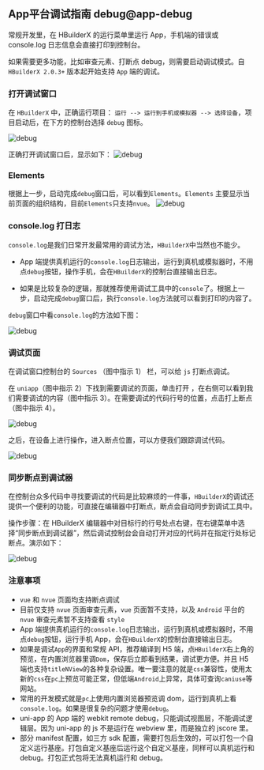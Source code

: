 ## App平台调试指南 debug@app-debug

常规开发里，在 HBuilderX 的运行菜单里运行 App，手机端的错误或 console.log 日志信息会直接打印到控制台。

如果需要更多功能，比如审查元素、打断点 debug，则需要启动调试模式。自 `HBuilderX 2.0.3+` 版本起开始支持 `App` 端的调试。

### 打开调试窗口

在 `HBuilderX` 中，正确运行项目： `运行 --> 运行到手机或模拟器 --> 选择设备`，项目启动后，在下方的控制台选择 `debug` 图标。

![debug](https://web-assets.dcloud.net.cn/unidoc/zh/debug-icon.png)

正确打开调试窗口后，显示如下：
![debug](https://web-assets.dcloud.net.cn/unidoc/zh/csdndebug-window.png)

### Elements

根据上一步，启动完成`debug`窗口后，可以看到`Elements`。`Elements` 主要显示当前页面的组织结构，目前`Elements`只支持`nvue`。
![debug](https://web-assets.dcloud.net.cn/unidoc/zh/debug-elements.png)

### console.log 打日志

`console.log`是我们日常开发最常用的调试方法，`HBuilderX`中当然也不能少。

- App 端提供真机运行的`console.log`日志输出，运行到真机或模拟器时，不用点`debug`按钮，操作手机，会在`HBuilderX`的控制台直接输出日志。

- 如果是比较复杂的逻辑，那就推荐使用调试工具中的`console`了。根据上一步，启动完成`debug`窗口后，执行`console.log`方法就可以看到打印的内容了。

`debug`窗口中看`console.log`的方法如下图：

![debug](https://web-assets.dcloud.net.cn/unidoc/zh/debug-console-new.jpg)

### 调试页面

在调试窗口控制台的 `Sources` （图中指示 1） 栏，可以给 `js` 打断点调试。

在 `uniapp`（图中指示 2）下找到需要调试的页面，单击打开 ，在右侧可以看到我们需要调试的内容（图中指示 3）。在需要调试的代码行号的位置，点击打上断点（图中指示 4）。

![debug](https://web-assets.dcloud.net.cn/unidoc/zh/csdndebug-log.png)

之后，在设备上进行操作，进入断点位置，可以方便我们跟踪调试代码。

![debug](https://web-assets.dcloud.net.cn/unidoc/zh/csdndebug-breakpoint.png)

### 同步断点到调试器

在控制台众多代码中寻找要调试的代码是比较麻烦的一件事，`HBuilderX`的调试还提供一个便利的功能，可直接在编辑器中打断点，断点会自动同步到调试工具中。

操作步骤：在 HBuilderX 编辑器中对目标行的行号处点右键，在右键菜单中选择“同步断点到调试器”，然后调试控制台会自动打开对应的代码并在指定行处标记断点。演示如下：

![debug](https://web-assets.dcloud.net.cn/unidoc/zh/debug-console-light.gif)

### 注意事项

- `vue` 和 `nvue` 页面均支持断点调试
- 目前仅支持 `nvue` 页面审查元素，`vue` 页面暂不支持，以及 `Android` 平台的 `nvue` 审查元素暂不支持查看 `style`
- App 端提供真机运行的`console.log`日志输出，运行到真机或模拟器时，不用点`debug`按钮，运行手机 App，会在`HBuilderX`的控制台直接输出日志。
- 如果是调试`App`的界面和常规 API，推荐编译到 H5 端，点`HBuilderX`右上角的预览，在内置浏览器里调`Dom`，保存后立即看到结果，调试更方便。并且 H5 端也支持`titleNView`的各种复杂设置。唯一要注意的就是`css`兼容性，使用太新的`css`在`pc`上预览可能正常，但低端`Android`上异常，具体可查询`caniuse`等网站。
- 常用的开发模式就是`pc`上使用内置浏览器预览调 dom，运行到真机上看`console.log`。如果是很复杂的问题才使用`debug`。
- uni-app 的 App 端的 webkit remote debug，只能调试视图层，不能调试逻辑层。因为 uni-app 的 js 不是运行在 webview 里，而是独立的 jscore 里。
- 部分 manifest 配置，如三方 sdk 配置，需要打包后生效的，可以打包一个自定义运行基座。打包自定义基座后运行这个自定义基座，同样可以真机运行和 debug。打包正式包将无法真机运行和 debug。

